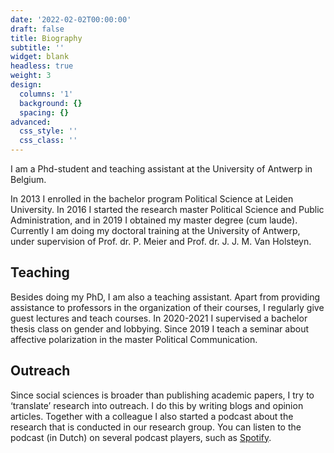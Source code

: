 ```yaml
---
date: '2022-02-02T00:00:00'
draft: false
title: Biography
subtitle: ''
widget: blank
headless: true
weight: 3
design:
  columns: '1'
  background: {}
  spacing: {}
advanced:
  css_style: ''
  css_class: ''
---
```


I am a Phd-student and teaching assistant at the University of Antwerp in Belgium. 

In 2013 I enrolled in the bachelor program Political Science at Leiden University. In 2016 I started the research master Political Science and Public Administration, and in 2019 I obtained my master degree (cum laude). Currently I am doing my doctoral training at the University of Antwerp, under supervision of Prof. dr. P. Meier and Prof. dr. J. J. M. Van Holsteyn.

## Teaching
Besides doing my PhD, I am also a teaching assistant. Apart from providing assistance to professors in the organization of their courses, I regularly give guest lectures and teach courses. In 2020-2021 I supervised a bachelor thesis class on gender and lobbying. Since 2019 I teach a seminar about affective polarization in the master Political Communication. 

## Outreach
Since social sciences is broader than publishing academic papers, I try to ‘translate’ research into outreach. I do this by writing blogs and opinion articles. Together with a colleague I also started a podcast about the research that is conducted in our research group. You can listen to the podcast (in Dutch) on several podcast players, such as [Spotify](https://open.spotify.com/show/5Zcl08yq5dCD9lnIjATF5x?si=3c4326e136ba4e8a 'Go to Spotify'). 
